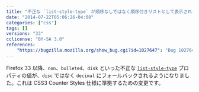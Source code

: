 ```yaml
---
title: "不正な `list-style-type` が順序なしではなく順序付きリストとして表示されるようになりました"
date: "2014-07-22T05:06:26-04:00"
categories: ["css"]
tags: []
versions: "33"
cclicense: "BY-SA 3.0"
references:
    "https://bugzilla.mozilla.org/show_bug.cgi?id=1027647": "Bug 1027647 – invalid list-style-type makes ordered list from unordered list"
---
```

Firefox 33 以降、`non`、`bulleted`、`disk` といった不正な [`list-style-type`](https://developer.mozilla.org/ja/docs/Web/CSS/list-style-type) プロパティの値が、`disc` ではなく `decimal` にフォールバックされるようになりました。これは CSS3 Counter Styles 仕様に準拠するための変更です。
